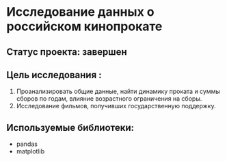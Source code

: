 # Исследование данных о российском кинопрокате
## Cтатус проекта: завершен
## Цель исследования :
1. Проанализировать общие данные, найти динамику проката и суммы сборов по годам, влияние возрастного ограничения на сборы.
2. Исследование фильмов, получивших государственную поддержку.
## Используемые библиотеки:
- pandas
- matplotlib
